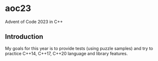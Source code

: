 # aoc23
Advent of Code 2023 in C++

## Introduction
My goals for this year is to provide tests (using puzzle samples) and try to practice C++14, C++17, C++20 language and library features. 